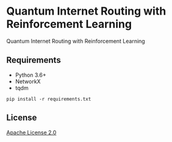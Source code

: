 # Quantum Internet Routing with Reinforcement Learning
Quantum Internet Routing with Reinforcement Learning

## Requirements

* Python 3.6+
* NetworkX
* tqdm

```shell
pip install -r requirements.txt
```

## License
[Apache License 2.0](https://github.com/adelshb/Quantum-Internet-Routing-with-with-Reinforcement-Learning/blob/main/LICENSE)